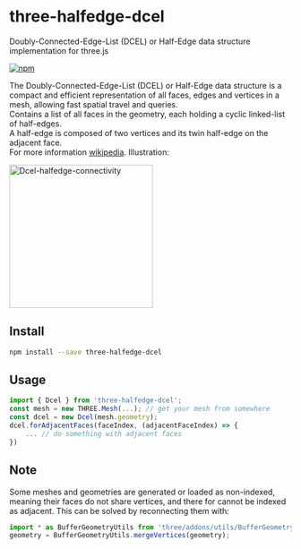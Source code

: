 # three-halfedge-dcel
Doubly-Connected-Edge-List (DCEL) or Half-Edge data structure implementation for three.js

[![npm](https://img.shields.io/npm/v/three-halfedge-dcel?style=plastic)](https://www.npmjs.com/package/three-halfedge-dcel)

The Doubly-Connected-Edge-List (DCEL) or Half-Edge data structure is a compact and efficient representation of all faces, edges and vertices in a mesh, allowing fast spatial travel and queries.  
Contains a list of all faces in the geometry, each holding a cyclic linked-list of half-edges.  
A half-edge is composed of two vertices and its twin half-edge on the adjacent face.  
For more information [wikipedia](https://en.wikipedia.org/wiki/Doubly_connected_edge_list). Illustration:

<a title="Accountalive, CC BY-SA 3.0 &lt;https://creativecommons.org/licenses/by-sa/3.0&gt;, via Wikimedia Commons" href="https://commons.wikimedia.org/wiki/File:Dcel-halfedge-connectivity.svg"><img width="256" alt="Dcel-halfedge-connectivity" src="https://upload.wikimedia.org/wikipedia/commons/thumb/0/07/Dcel-halfedge-connectivity.svg/256px-Dcel-halfedge-connectivity.svg.png"></a>

## Install
```sh
npm install --save three-halfedge-dcel
```

## Usage
```js
import { Dcel } from 'three-halfedge-dcel';
const mesh = new THREE.Mesh(...); // get your mesh from somewhere
const dcel = new Dcel(mesh.geometry);
dcel.forAdjacentFaces(faceIndex, (adjacentFaceIndex) => {
    ... // do something with adjacent faces
})
```

## Note
Some meshes and geometries are generated or loaded as non-indexed, meaning their faces do not share vertices, and there for cannot be indexed as adjacent. This can be solved by reconnecting them with:
```js
import * as BufferGeometryUtils from 'three/addons/utils/BufferGeometryUtils.js';
geometry = BufferGeometryUtils.mergeVertices(geometry);
```